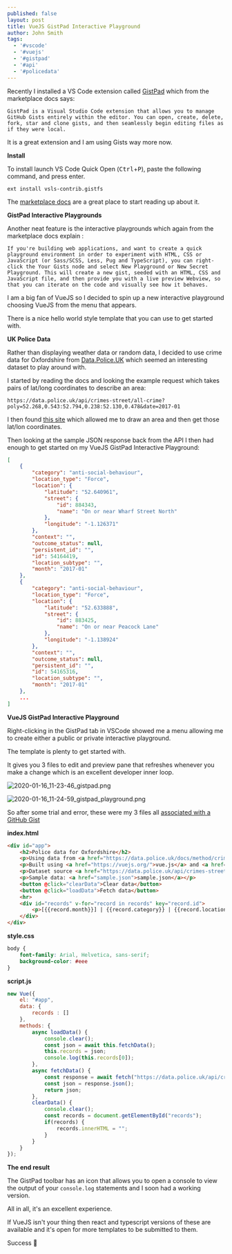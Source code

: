 ```yaml
---
published: false
layout: post
title: VueJS GistPad Interactive Playground
author: John Smith
tags:
  - '#vscode'
  - '#vuejs'
  - '#gistpad'
  - '#api'
  - '#policedata'
---
```

Recently I installed a VS Code extension called [GistPad](https://marketplace.visualstudio.com/items?itemName=vsls-contrib.gistfs) which from the marketplace docs says:

	GistPad is a Visual Studio Code extension that allows you to manage GitHub Gists entirely within the editor. You can open, create, delete, fork, star and clone gists, and then seamlessly begin editing files as if they were local.

It is a great extension and I am using Gists way more now. 

**Install**

To install launch VS Code Quick Open (<kbd>Ctrl</kbd>+<kbd>P</kbd>), paste the following command, and press enter.

`ext install vsls-contrib.gistfs`

The [marketplace docs](https://marketplace.visualstudio.com/items?itemName=vsls-contrib.gistfs) are a great place to start reading up about it.

**GistPad Interactive Playgrounds**

Another neat feature is the interactive playgrounds which again from the marketplace docs explain :

	If you're building web applications, and want to create a quick playground environment in order to experiment with HTML, CSS or JavaScript (or Sass/SCSS, Less, Pug and TypeScript), you can right-click the Your Gists node and select New Playground or New Secret Playground. This will create a new gist, seeded with an HTML, CSS and JavaScript file, and then provide you with a live preview Webview, so that you can iterate on the code and visually see how it behaves.

I am a big fan of VueJS so I decided to spin up a new interactive playground choosing VueJS from the menu that appears.

There is a nice hello world style template that you can use to get started with.

**UK Police Data**

Rather than displaying weather data or random data, I decided to use crime data for Oxfordshire from [Data.Police.UK](https://data.police.uk/docs/) which seemed an interesting dataset to play around with.

I started by reading the docs and looking the example request which takes pairs of lat/long coordinates to describe an area:

`https://data.police.uk/api/crimes-street/all-crime?poly=52.268,0.543:52.794,0.238:52.130,0.478&date=2017-01`

I then found [this site](https://www.doogal.co.uk/polylines.php) which allowed me to draw an area and then get those lat/lon coordinates.

Then looking at the sample JSON response back from the API I then had enough to get started on my VueJS GistPad Interactive Playground:

```json
[
    {
        "category": "anti-social-behaviour",
        "location_type": "Force",
        "location": {
            "latitude": "52.640961",
            "street": {
                "id": 884343,
                "name": "On or near Wharf Street North"
            },
            "longitude": "-1.126371"
        },
        "context": "",
        "outcome_status": null,
        "persistent_id": "",
        "id": 54164419,
        "location_subtype": "",
        "month": "2017-01"
    },
    {
        "category": "anti-social-behaviour",
        "location_type": "Force",
        "location": {
            "latitude": "52.633888",
            "street": {
                "id": 883425,
                "name": "On or near Peacock Lane"
            },
            "longitude": "-1.138924"
        },
        "context": "",
        "outcome_status": null,
        "persistent_id": "",
        "id": 54165316,
        "location_subtype": "",
        "month": "2017-01"
    },
    ...
]
```

**VueJS GistPad Interactive Playground**

Right-clicking in the GistPad tab in VSCode showed me a menu allowing me to create either a public or private interactive playground.

The template is plenty to get started with.

It gives you 3 files to edit and preview pane that refreshes whenever you make a change which is an excellent developer inner loop.

![2020-01-16_11-23-46_gistpad.png]({{site.baseurl}}/media/2020-01-16_11-23-46_gistpad.png)

![2020-01-16_11-24-59_gistpad_playground.png]({{site.baseurl}}/media/2020-01-16_11-24-59_gistpad_playground.png)

So after some trial and error, these were my 3 files all [associated with a GitHub Gist](https://gist.github.com/solrevdev/41a7adb028bb10c741153f58b36d01fe)

**index.html**

```html
<div id="app">
    <h2>Police data for Oxfordshire</h2>
    <p>Using data from <a href="https://data.police.uk/docs/method/crime-street/">https://data.police.uk/docs/method/crime-street/</a></p>
    <p>Built using <a href="https://vuejs.org/">vue.js</a> and <a href="https://marketplace.visualstudio.com/items?itemName=vsls-contrib.gistfs">gistpad</a></p>
    <p>Dataset source <a href="https://data.police.uk/api/crimes-street/all-crime?poly=51.85110973276099,%20-1.4057047320491165:51.86298424914946,%20-1.1282999468928665:51.71262569681858,%20-1.1241800738459915:51.70241375059155,%20-1.3905985308772415:51.850261433101906,%20-1.4043314410334915">https://data.police.uk/api/crimes-street/all-crime?poly=51.85110973276099,%20-1.4057047320491165:51.86298424914946,%20-1.1282999468928665:51.71262569681858,%20-1.1241800738459915:51.70241375059155,%20-1.3905985308772415:51.850261433101906,%20-1.4043314410334915</a></p>
    <p>Sample data: <a href="sample.json">sample.json</a></p>
    <button @click="clearData">Clear data</button>
    <button @click="loadData">Fetch data</button>
    <hr>
    <div id="records" v-for="record in records" key="record.id">
        <p>[{{record.month}}] | {{record.category}} | {{record.location.street.name}}<span v-if="record.outcome_status != null">| {{record.outcome_status}}</span> </p>
    </div>
</div>
```

**style.css**

```css
body {
    font-family: Arial, Helvetica, sans-serif;
    background-color: #eee
}
```

**script.js**

```javascript
new Vue({
    el: "#app",
    data: {
        records : []
    },
    methods: {
        async loadData() {
            console.clear();
            const json = await this.fetchData();
            this.records = json;
            console.log(this.records[0]);
        },
        async fetchData() {
            const response = await fetch("https://data.police.uk/api/crimes-street/all-crime?poly=51.85110973276099,%20-1.4057047320491165:51.86298424914946,%20-1.1282999468928665:51.71262569681858,%20-1.1241800738459915:51.70241375059155,%20-1.3905985308772415:51.850261433101906,%20-1.4043314410334915");
            const json = response.json();
            return json;
        },
        clearData() {
            console.clear();
            const records = document.getElementById("records");
            if(records) {
                records.innerHTML = "";
            }
        }
    }
});
```

**The end result**

The GistPad toolbar has an icon that allows you to open a console to view the output of your `console.log` statements and I soon had a working version.

All in all, it's an excellent experience.

If VueJS isn't your thing then react and typescript versions of these are available and it's open for more templates to be submitted to them.

Success 🎉